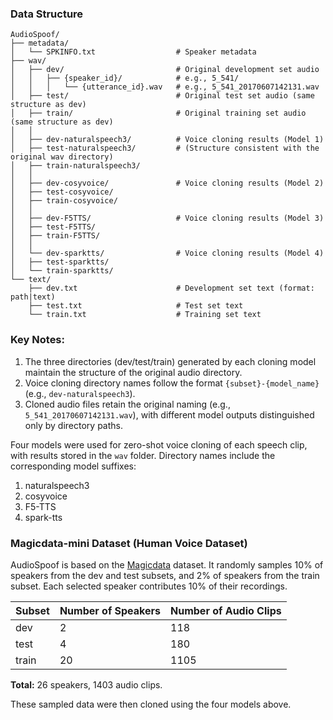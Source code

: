 
### Data Structure  
```  
AudioSpoof/  
├── metadata/  
│   └── SPKINFO.txt                  # Speaker metadata  
├── wav/  
│   ├── dev/                         # Original development set audio  
│   │   ├── {speaker_id}/            # e.g., 5_541/  
│   │   │   └── {utterance_id}.wav   # e.g., 5_541_20170607142131.wav  
│   ├── test/                        # Original test set audio (same structure as dev)  
│   ├── train/                       # Original training set audio (same structure as dev)  
│   │  
│   ├── dev-naturalspeech3/          # Voice cloning results (Model 1)  
│   ├── test-naturalspeech3/         # (Structure consistent with the original wav directory)  
│   ├── train-naturalspeech3/  
│   │  
│   ├── dev-cosyvoice/               # Voice cloning results (Model 2)  
│   ├── test-cosyvoice/  
│   ├── train-cosyvoice/  
│   │  
│   ├── dev-F5TTS/                   # Voice cloning results (Model 3)  
│   ├── test-F5TTS/  
│   ├── train-F5TTS/  
│   │  
│   └── dev-sparktts/                # Voice cloning results (Model 4)  
│   ├── test-sparktts/  
│   └── train-sparktts/  
└── text/  
    ├── dev.txt                      # Development set text (format: path|text)  
    ├── test.txt                     # Test set text  
    └── train.txt                    # Training set text  
```  

### Key Notes:  
1. The three directories (dev/test/train) generated by each cloning model maintain the structure of the original audio directory.  
2. Voice cloning directory names follow the format `{subset}-{model_name}` (e.g., `dev-naturalspeech3`).  
3. Cloned audio files retain the original naming (e.g., `5_541_20170607142131.wav`), with different model outputs distinguished only by directory paths.  

Four models were used for zero-shot voice cloning of each speech clip, with results stored in the `wav` folder. Directory names include the corresponding model suffixes:  
1. naturalspeech3  
2. cosyvoice  
3. F5-TTS  
4. spark-tts  


### Magicdata-mini Dataset (Human Voice Dataset)  
AudioSpoof is based on the [Magicdata](https://www.magicdatatech.cn/) dataset. It randomly samples 10% of speakers from the dev and test subsets, and 2% of speakers from the train subset. Each selected speaker contributes 10% of their recordings.  

| Subset | Number of Speakers | Number of Audio Clips |
| ------ | ------------------ | --------------------- |
| dev    | 2                  | 118                   |
| test   | 4                  | 180                   |
| train  | 20                 | 1105                  |

**Total:** 26 speakers, 1403 audio clips.  

These sampled data were then cloned using the four models above.